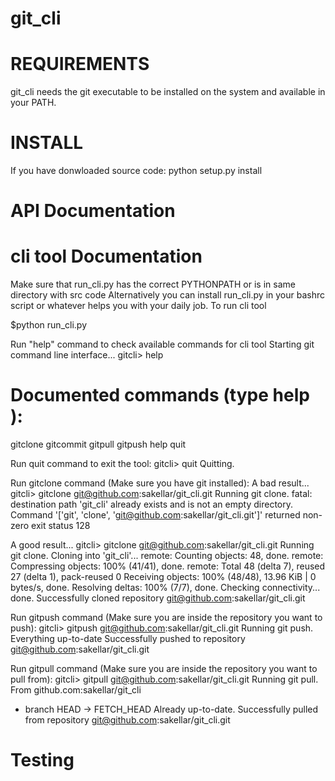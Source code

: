 # git_cli


# REQUIREMENTS
git_cli needs the git executable to be installed on the system and available in your 
PATH.

# INSTALL
If you have donwloaded source code:
python setup.py install

# API Documentation

# cli tool Documentation
Make sure that run_cli.py has the correct PYTHONPATH or is in same directory with src code
Alternatively you can install run_cli.py in your bashrc script or whatever helps you with your daily job. 
To run cli tool

$python run_cli.py

Run "help" command to check available commands for cli tool
Starting git command line interface...
gitcli> help

Documented commands (type help <topic>):
========================================
gitclone  gitcommit  gitpull  gitpush  help  quit

Run quit command to exit the tool:
gitcli> quit
Quitting.

Run gitclone command (Make sure you have git installed):
A bad result...
gitcli> gitclone git@github.com:sakellar/git_cli.git
Running git clone.
fatal: destination path 'git_cli' already exists and is not an empty directory.
Command '['git', 'clone', 'git@github.com:sakellar/git_cli.git']' returned non-zero exit status 128

A good result...
gitcli> gitclone git@github.com:sakellar/git_cli.git
Running git clone.
Cloning into 'git_cli'...
remote: Counting objects: 48, done.
remote: Compressing objects: 100% (41/41), done.
remote: Total 48 (delta 7), reused 27 (delta 1), pack-reused 0
Receiving objects: 100% (48/48), 13.96 KiB | 0 bytes/s, done.
Resolving deltas: 100% (7/7), done.
Checking connectivity... done.
Successfully cloned repository git@github.com:sakellar/git_cli.git

Run gitpush command (Make sure you are inside the repository you want to push):
gitcli> gitpush git@github.com:sakellar/git_cli.git
Running git push.
Everything up-to-date
Successfully pushed to repository git@github.com:sakellar/git_cli.git

Run gitpull command (Make sure you are inside the repository you want to pull from):
gitcli> gitpull git@github.com:sakellar/git_cli.git
Running git pull.
From github.com:sakellar/git_cli
 * branch            HEAD       -> FETCH_HEAD
Already up-to-date.
Successfully pulled from repository git@github.com:sakellar/git_cli.git


# Testing
